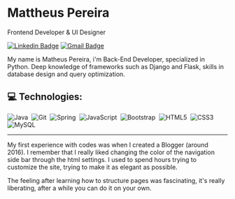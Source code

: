 # Mattheus Pereira

Frontend Developer & UI Designer

[![Linkedin Badge](https://img.shields.io/badge/-Mattheus%20Pereira-fff?style=flat-square&logo=Linkedin&logoColor=black&link=https://www.linkedin.com/in/mattheuspereira/)](//www.linkedin.com/in/mattheuspereira/) 
[![Gmail Badge](https://img.shields.io/badge/-mattheusp382@gmail.com-fff?style=flat-square&logo=Gmail&logoColor=black&link=mailto:mattheusp382@gmail.com)](mailto:mattheusp382@gmail.com)

My name is Matheus Pereira, i'm Back-End Developer, specialized in Python.
Deep knowledge of frameworks such as Django and Flask, skills in database design and query optimization.

 ## 💻 Technologies:
![Java](https://img.shields.io/badge/-Java-black?style=flat-square&logoColor=00BFFF0)&nbsp;
![Git](https://img.shields.io/badge/-Git-black?style=flat-square&logo=git&logoColor=00BFFF)&nbsp;
![Spring](https://img.shields.io/badge/-Spring-black?style=flat-square&logo=spring&logoColor=00BFFF)&nbsp;
![JavaScript](https://img.shields.io/badge/-JavaScript-black?style=flat-square&logo=javascript&logoColor=00BFFF)&nbsp;
![Bootstrap](https://img.shields.io/badge/-Bootstrap-black?style=flat-square&logo=bootstrap&logoColor=00BFFF)&nbsp;
![HTML5](https://img.shields.io/badge/-HTML5-black?style=for-badge&logo=html5&logoColor=00BFFF)&nbsp;
![CSS3](https://img.shields.io/badge/-CSS3-black?style=flat-square&logo=css3&logoColor=00BFFF)&nbsp;
![MySQL](https://img.shields.io/badge/-MySQL-black?style=flat-square&logo=mysql&logoColor=00BFFF)&nbsp;



<hr>

My first experience with codes was when I created a Blogger (around 2016). I remember that I really liked changing the color of the navigation side bar through the html settings. I used to spend hours trying to customize the site, trying to make it as elegant as possible.
<br>
<p align="left">
The feeling after learning how to structure pages was fascinating, it's really liberating, after a while you can do it on your own.
</p>
